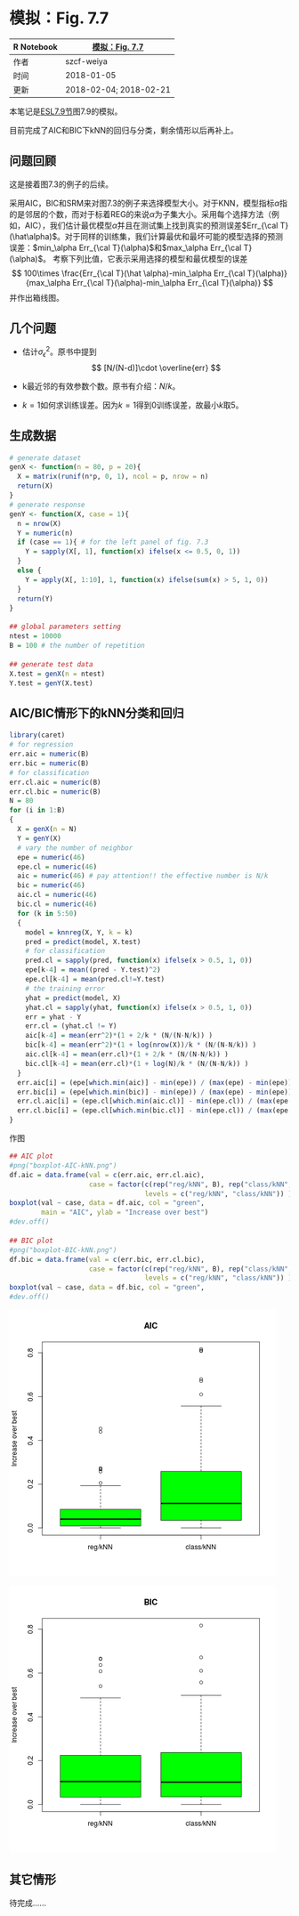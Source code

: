 # 模拟：Fig. 7.7

| R Notebook   | [模拟：Fig. 7.7](http://rmd.hohoweiya.xyz/sim7_7.html) |
| ---- | ---------------------------------------- |
| 作者   | szcf-weiya                               |
| 时间   | 2018-01-05                               |
| 更新 | 2018-02-04; 2018-02-21 |

本笔记是[ESL7.9节](https://esl.hohoweiya.xyz/07%20Model%20Assessment%20and%20Selection/7.9%20Vapnik-Chervonenkis%20Dimension/index.html)图7.9的模拟。

目前完成了AIC和BIC下kNN的回归与分类，剩余情形以后再补上。

## 问题回顾

这是接着图7.3的例子的后续。

采用AIC，BIC和SRM来对图7.3的例子来选择模型大小。对于KNN，模型指标$\alpha$指的是邻居的个数，而对于标着REG的来说$\alpha$为子集大小。采用每个选择方法（例如，AIC），我们估计最优模型$\hat \alpha$并且在测试集上找到真实的预测误差$Err_{\cal T}(\hat\alpha)$。对于同样的训练集，我们计算最优和最坏可能的模型选择的预测误差：$min_\alpha Err_{\cal T}(\alpha)$和$max_\alpha Err_{\cal T}(\alpha)$。
考察下列比值，它表示采用选择的模型和最优模型的误差
$$
100\times \frac{Err_{\cal T}(\hat \alpha)-min_\alpha Err_{\cal T}(\alpha)}{max_\alpha Err_{\cal T}(\alpha)-min_\alpha Err_{\cal T}(\alpha)}
$$
并作出箱线图。

## 几个问题

- 估计$\sigma_\epsilon^2$。原书中提到
$$
[N/(N-d)]\cdot \overline{err}
$$

- k最近邻的有效参数个数。原书有介绍：$N/k$。

- $k=1$如何求训练误差。因为$k=1$得到0训练误差，故最小$k$取5。

## 生成数据

```R
# generate dataset
genX <- function(n = 80, p = 20){
  X = matrix(runif(n*p, 0, 1), ncol = p, nrow = n)
  return(X)
}
# generate response
genY <- function(X, case = 1){
  n = nrow(X)
  Y = numeric(n)
  if (case == 1){ # for the left panel of fig. 7.3
    Y = sapply(X[, 1], function(x) ifelse(x <= 0.5, 0, 1))
  }
  else {
    Y = apply(X[, 1:10], 1, function(x) ifelse(sum(x) > 5, 1, 0))
  }
  return(Y)
}

## global parameters setting
ntest = 10000
B = 100 # the number of repetition

## generate test data
X.test = genX(n = ntest)
Y.test = genY(X.test)
```

## AIC/BIC情形下的kNN分类和回归

```R
library(caret)
# for regression
err.aic = numeric(B)
err.bic = numeric(B)
# for classification
err.cl.aic = numeric(B)
err.cl.bic = numeric(B)
N = 80
for (i in 1:B)
{
  X = genX(n = N)
  Y = genY(X)
  # vary the number of neighbor
  epe = numeric(46)
  epe.cl = numeric(46)
  aic = numeric(46) # pay attention!! the effective number is N/k
  bic = numeric(46)
  aic.cl = numeric(46)
  bic.cl = numeric(46)
  for (k in 5:50)
  {
    model = knnreg(X, Y, k = k)
    pred = predict(model, X.test)
    # for classification
    pred.cl = sapply(pred, function(x) ifelse(x > 0.5, 1, 0))
    epe[k-4] = mean((pred - Y.test)^2)
    epe.cl[k-4] = mean(pred.cl!=Y.test)
    # the training error
    yhat = predict(model, X)
    yhat.cl = sapply(yhat, function(x) ifelse(x > 0.5, 1, 0))
    err = yhat - Y
    err.cl = (yhat.cl != Y)
    aic[k-4] = mean(err^2)*(1 + 2/k * (N/(N-N/k)) )
    bic[k-4] = mean(err^2)*(1 + log(nrow(X))/k * (N/(N-N/k)) )
    aic.cl[k-4] = mean(err.cl)*(1 + 2/k * (N/(N-N/k)) )
    bic.cl[k-4] = mean(err.cl)*(1 + log(N)/k * (N/(N-N/k)) )
  }
  err.aic[i] = (epe[which.min(aic)] - min(epe)) / (max(epe) - min(epe))
  err.bic[i] = (epe[which.min(bic)] - min(epe)) / (max(epe) - min(epe))
  err.cl.aic[i] = (epe.cl[which.min(aic.cl)] - min(epe.cl)) / (max(epe.cl) - min(epe.cl))
  err.cl.bic[i] = (epe.cl[which.min(bic.cl)] - min(epe.cl)) / (max(epe.cl) - min(epe.cl))
}
```
作图
```R
## AIC plot
#png("boxplot-AIC-kNN.png")
df.aic = data.frame(val = c(err.aic, err.cl.aic),
                    case = factor(c(rep("reg/kNN", B), rep("class/kNN", B)),
                                  levels = c("reg/kNN", "class/kNN")) )
boxplot(val ~ case, data = df.aic, col = "green",
        main = "AIC", ylab = "Increase over best")
#dev.off()

## BIC plot
#png("boxplot-BIC-kNN.png")
df.bic = data.frame(val = c(err.bic, err.cl.bic),
                    case = factor(c(rep("reg/kNN", B), rep("class/kNN", B)),
                                  levels = c("reg/kNN", "class/kNN")) )
boxplot(val ~ case, data = df.bic, col = "green",
#dev.off()
```

![](boxplot-AIC-kNN.png)

![](boxplot-BIC-kNN.png)


## 其它情形

待完成......
